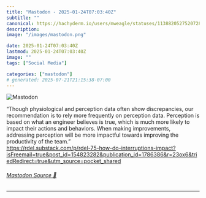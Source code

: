 ```yaml
---
title: "Mastodon - 2025-01-24T07:03:40Z"
subtitle: ""
canonical: https://hachyderm.io/users/mweagle/statuses/113882052752072886
description:
image: "/images/mastodon.png"

date: 2025-01-24T07:03:40Z
lastmod: 2025-01-24T07:03:40Z
image: ""
tags: ["Social Media"]

categories: ["mastodon"]
# generated: 2025-07-21T21:15:38-07:00
---
```

![Mastodon](/images/mastodon.png)

<p>“Though physiological and perception data often show discrepancies, our recommendation is to rely more frequently on perception data. Perception is based on what an engineer believes is true, which is much more likely to impact their actions and behaviors. When making improvements, addressing perception will be more impactful towards improving the productivity of the team.”<br /><a href="https://rdel.substack.com/p/rdel-75-how-do-interruptions-impact?isFreemail=true&amp;post_id=154823282&amp;publication_id=1786386&amp;r=23ox6&amp;triedRedirect=true&amp;utm_source=pocket_shared" target="_blank" rel="nofollow noopener noreferrer" translate="no"><span class="invisible">https://</span><span class="ellipsis">rdel.substack.com/p/rdel-75-ho</span><span class="invisible">w-do-interruptions-impact?isFreemail=true&amp;post_id=154823282&amp;publication_id=1786386&amp;r=23ox6&amp;triedRedirect=true&amp;utm_source=pocket_shared</span></a></p>


###### [Mastodon Source 🐘](https://hachyderm.io/@mweagle/113882052752072886)

___
